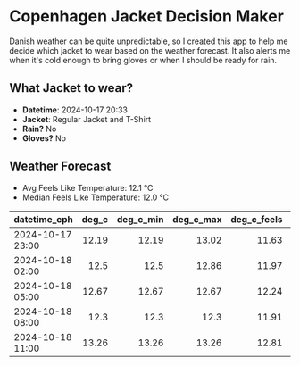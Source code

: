 
# Copenhagen Jacket Decision Maker

Danish weather can be quite unpredictable, so I created this app to help me decide which jacket to wear based on the weather forecast. 
It also alerts me when it's cold enough to bring gloves or when I should be ready for rain.

## What Jacket to wear?

- **Datetime**: 2024-10-17 20:33
- **Jacket**: Regular Jacket and T-Shirt
- **Rain?** No
- **Gloves?** No

## Weather Forecast
- Avg Feels Like Temperature: 12.1 °C
- Median Feels Like Temperature: 12.0 °C

| datetime_cph     |   deg_c |   deg_c_min |   deg_c_max |   deg_c_feels | weather   | wind   | rain   |
|:-----------------|--------:|------------:|------------:|--------------:|:----------|:-------|:-------|
| 2024-10-17 23:00 |   12.19 |       12.19 |       13.02 |         11.63 | Clouds    | High   | None   |
| 2024-10-18 02:00 |   12.5  |       12.5  |       12.86 |         11.97 | Clouds    | Medium | None   |
| 2024-10-18 05:00 |   12.67 |       12.67 |       12.67 |         12.24 | Clouds    | Low    | None   |
| 2024-10-18 08:00 |   12.3  |       12.3  |       12.3  |         11.91 | Clouds    | Low    | None   |
| 2024-10-18 11:00 |   13.26 |       13.26 |       13.26 |         12.81 | Clouds    | Low    | None   |
        